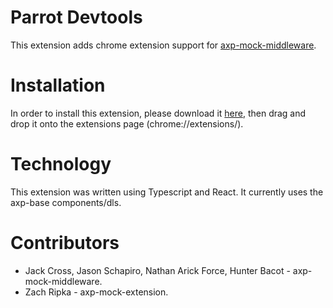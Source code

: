 # Parrot Devtools

This extension adds chrome extension support for [axp-mock-middleware](https://stash.aexp.com/stash/projects/APEX/repos/axp-mock-middleware/browse).

# Installation

In order to install this extension, please download it [here](https://stash.aexp.com/stash/projects/AIM200005270/repos/axp-mock-extension/browse/build.crx?at=master&raw), then drag and drop it onto the extensions page (chrome://extensions/).


# Technology

This extension was written using Typescript and React. It currently uses the axp-base components/dls.

# Contributors

* Jack Cross, Jason Schapiro, Nathan Arick Force, Hunter Bacot - axp-mock-middleware.
* Zach Ripka - axp-mock-extension.
